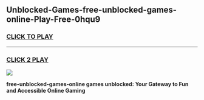 
## Unblocked-Games-free-unblocked-games-online-Play-Free-0hqu9
<h3>
<a href="https://premium76.site?title=free-unblocked-games-online&ref=10A">CLICK TO PLAY</a></h3>
<hr>

<h3>
<a href="https://premium76.site?title=free-unblocked-games-online&ref=10A">CLICK 2 PLAY</a>
  
</h3>

<a href="https://premium76.site?title=free-unblocked-games-online&ref=10A"><img src="https://clearcache.store/games.png"></a>


**free-unblocked-games-online games unblocked: Your Gateway to Fun and Accessible Online Gaming**
